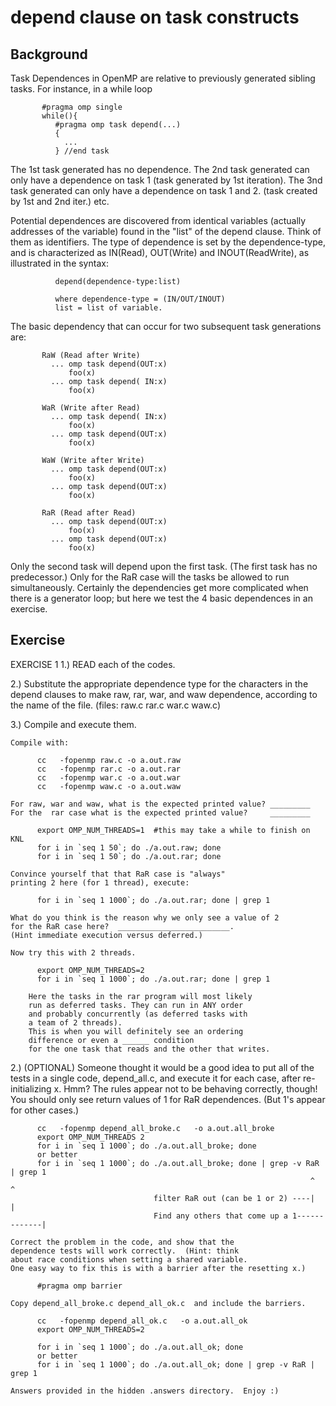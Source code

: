 # depend clause on task constructs
    
## Background

Task Dependences in OpenMP are relative to previously generated sibling tasks.
For instance, in a while loop
```
       #pragma omp single
       while(){
          #pragma omp task depend(...)
          {
            ...
          } //end task
```
The 1st task generated has no dependence.
The 2nd task generated can only have a dependence on task 1 (task generated by 1st iteration).
The 3nd task generated can only have a dependence on task 1 and 2. (task created by 1st and 2nd iter.)
etc.


Potential dependences are discovered from identical variables (actually addresses
of the variable) found in the "list" of the depend clause.  Think of them as
identifiers.  The type of dependence is set by the dependence-type, and is 
characterized as IN(Read), OUT(Write) and INOUT(ReadWrite), as illustrated in
the syntax:
```
          depend(dependence-type:list)

          where dependence-type = (IN/OUT/INOUT)
          list = list of variable.
```
The basic dependency that can occur for two subsequent task generations are:
```
       RaW (Read after Write)
         ... omp task depend(OUT:x)
             foo(x)
         ... omp task depend( IN:x)
             foo(x)

       WaR (Write after Read)
         ... omp task depend( IN:x)
             foo(x)
         ... omp task depend(OUT:x)
             foo(x)

       WaW (Write after Write) 
         ... omp task depend(OUT:x)
             foo(x)
         ... omp task depend(OUT:x)
             foo(x)

       RaR (Read after Read)
         ... omp task depend(OUT:x)
             foo(x)
         ... omp task depend(OUT:x)
             foo(x)
```
Only the second task will depend upon the first task. (The first task has no
predecessor.) Only for the RaR case will the tasks be allowed to run simultaneously.
Certainly the dependencies get more complicated when there is a generator loop; but
here we test the 4 basic dependences in an exercise.


## Exercise

EXERCISE 1
1.) READ each of the codes.

2.) Substitute the appropriate dependence type for the <???> characters in
    the depend clauses to make raw, rar, war, and waw dependence, according
    to the name of the file. (files: raw.c rar.c war.c waw.c)

3.) Compile and execute them.

    Compile with:
```
      cc   -fopenmp raw.c -o a.out.raw
      cc   -fopenmp rar.c -o a.out.rar
      cc   -fopenmp war.c -o a.out.war
      cc   -fopenmp waw.c -o a.out.waw
```

    For raw, war and waw, what is the expected printed value? _________
    For the  rar case what is the expected printed value?     _________
```
      export OMP_NUM_THREADS=1  #this may take a while to finish on KNL
      for i in `seq 1 50`; do ./a.out.raw; done
      for i in `seq 1 50`; do ./a.out.rar; done
```
 
    Convince yourself that that RaR case is "always"
    printing 2 here (for 1 thread), execute: 
```
      for i in `seq 1 1000`; do ./a.out.rar; done | grep 1
```
    What do you think is the reason why we only see a value of 2
    for the RaR case here?  _________________________.
    (Hint immediate execution versus deferred.)
 
    Now try this with 2 threads.
```
      export OMP_NUM_THREADS=2
      for i in `seq 1 1000`; do ./a.out.rar; done | grep 1
```
 
        Here the tasks in the rar program will most likely
        run as deferred tasks. They can run in ANY order
        and probably concurrently (as deferred tasks with
        a team of 2 threads).
        This is when you will definitely see an ordering 
        difference or even a ______ condition
        for the one task that reads and the other that writes.

2.) (OPTIONAL)
    Someone thought it would be a good idea to put all of
    the tests in a single code, depend_all.c, and 
    execute it for each case, after re-initializing x.
    Hmm? The rules appear not to be behaving correctly, though!
    You should only see return values of 1 for RaR dependences.
    (But 1's appear for other cases.)
```
      cc   -fopenmp depend_all_broke.c   -o a.out.all_broke
      export OMP_NUM_THREADS 2
      for i in `seq 1 1000`; do ./a.out.all_broke; done 
      or better
      for i in `seq 1 1000`; do ./a.out.all_broke; done | grep -v RaR | grep 1
                                                                   ^         ^
                                filter RaR out (can be 1 or 2) ----|         |
                                Find any others that come up a 1-------------|
```

    Correct the problem in the code, and show that the
    dependence tests will work correctly.  (Hint: think
    about race conditions when setting a shared variable.
    One easy way to fix this is with a barrier after the resetting x.)
```
      #pragma omp barrier
```
    Copy depend_all_broke.c depend_all_ok.c  and include the barriers.

```
      cc   -fopenmp depend_all_ok.c   -o a.out.all_ok
      export OMP_NUM_THREADS=2

      for i in `seq 1 1000`; do ./a.out.all_ok; done 
      or better
      for i in `seq 1 1000`; do ./a.out.all_ok; done | grep -v RaR | grep 1
```


    Answers provided in the hidden .answers directory.  Enjoy :)
